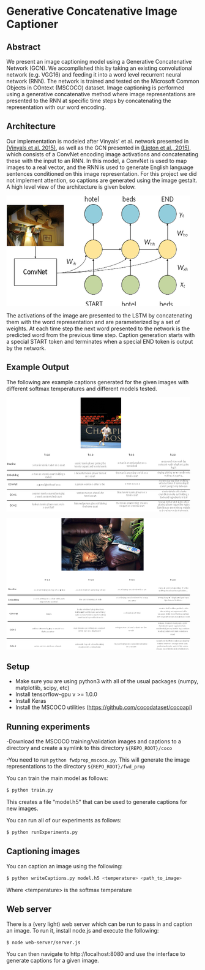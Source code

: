 # Generative Concatenative Image Captioner

## Abstract
We present an image captioning model using a Generative Concatenative Network (GCN). We accomplished this by taking an existing convolutional network (e.g. VGG16) and feeding it into a word level recurrent neural network (RNN). The network is trained and tested on the Microsoft Common Objects in COntext (MSCOCO) dataset. Image captioning is performed using a generative concatenative method where image representations are presented to the RNN at specific time steps by concatenating the representation with our word encoding. 

## Architecture
Our implementation is modeled after Vinyals\' et al. network presented in [(Vinyals et al. 2015)](https://arxiv.org/pdf/1411.4555.pdf), as well as the GCN presented in 
[(Lipton et al., 2015)](https://arxiv.org/pdf/1511.03683.pdf), which consists of a ConvNet encoding image activations and concatenating these with the input to an RNN. 
In this model, a ConvNet is used to map images to a real vector, and the RNN is used to generate English language sentences conditioned on this image representation. 
For this project we did not implement attention, so captions are generated using the image gestalt. A high level view of the architecture is given below. 

![architecture](assets/architecture.png)

The activations of the image are presented to the LSTM by concatenating them with the word representation and are parameterized by a set of weights. At each time step the next 
word presented to the network is the predicted word from the previous time step. Caption generation starts with a special START token and terminates when a special END token is output by the network.

## Example Output
The following are example captions generated for the given images with different softmax temperatures and different models tested.

![tennis](assets/tennis.png)

![cat](assets/cat.png)

## Setup
- Make sure you are using python3 with all of the usual packages (numpy, matplotlib, scipy, etc)
- Install tensorflow-gpu v >= 1.0.0
- Install Keras
- Install the MSCOCO utilities (https://github.com/cocodataset/cocoapi)

## Running experiments
-Download the MSCOCO training/validation images and captions to a directory and create a symlink to this directory `${REPO_ROOT}/coco`

-You need to run `python fwdprop_mscoco.py`. This will generate the image representations to the directory `${REPO_ROOT}/fwd_prop`

You can train the main model as follows:

```python
$ python train.py
```

This creates a file "model.h5" that can be used to generate captions for new images.

You can run all of our experiments as follows:

```python
$ python runExperiments.py
```

## Captioning images
You can caption an image using the following:

```python
$ python writeCaptions.py model.h5 <temperature> <path_to_image>
```

Where \<temperature\> is the softmax temperature


## Web server
There is a (very light) web server which can be run to pass in and caption an image. To run it, install node.js 
and execute the following:

```bash
$ node web-server/server.js
```

You can then navigate to http://localhost:8080 and use the interface to generate captions for a given image.
